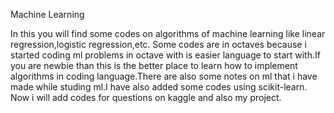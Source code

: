  Machine Learning
 
 In this you will find some codes on algorithms of
 machine learning like linear regression,logistic regression,etc.
 Some codes are in octaves because i started coding ml problems in
 octave with is easier language to start with.If you are newbie than 
 this is the better place to learn how to implement algorithms in coding
 language.There are also some notes on ml that i have made while studing
 ml.I have also added some codes using scikit-learn. 
 Now i will add codes for questions on kaggle and also my project.
 
